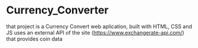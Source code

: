 # Currency_Converter
that project is a Currency Convert web aplication, built with HTML, CSS and JS
uses an external API of the site (https://www.exchangerate-api.com/) that provides coin data
